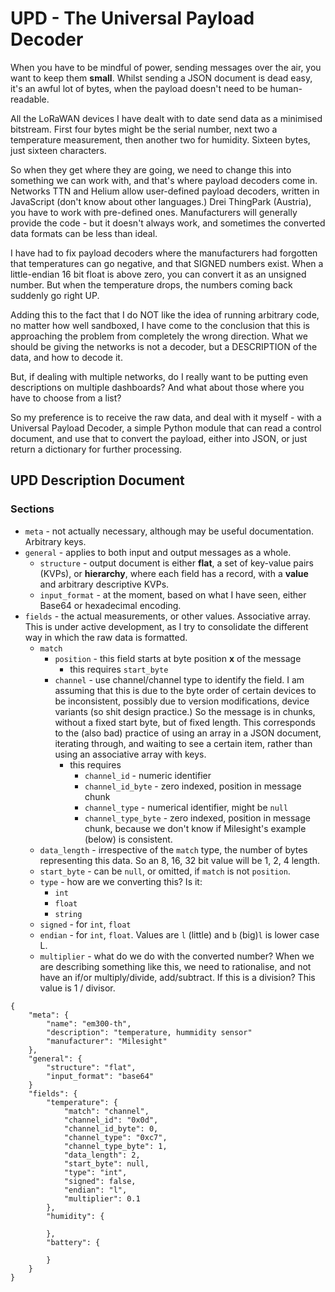 # UPD - The Universal Payload Decoder

When you have to be mindful of power, sending messages over the air, you want to keep them **small**. Whilst sending a JSON document is dead easy, it's an awful lot of bytes, when the payload doesn't need to be human-readable.

All the LoRaWAN devices I have dealt with to date send data as a minimised bitstream. First four bytes might be the serial number, next two a temperature measurement, then another two for humidity. Sixteen bytes, just sixteen characters.

So when they get where they are going, we need to change this into something we can work with, and that's where payload decoders come in. Networks TTN and Helium allow user-defined payload decoders, written in JavaScript (don't know about other languages.) Drei ThingPark (Austria), you have to work with pre-defined ones. Manufacturers will generally provide the code - but it doesn't always work, and sometimes the converted data formats can be less than ideal.

I have had to fix payload decoders where the manufacturers had forgotten that temperatures can go negative, and that SIGNED numbers exist. When a little-endian 16 bit float is above zero, you can convert it as an unsigned number. But when the temperature drops, the numbers coming back suddenly go right UP.

Adding this to the fact that I do NOT like the idea of running arbitrary code, no matter how well sandboxed, I have come to the conclusion that this is approaching the problem from completely the wrong direction. What we should be giving the networks is not a decoder, but a DESCRIPTION of the data, and how to decode it.

But, if dealing with multiple networks, do I really want to be putting even descriptions on multiple dashboards? And what about those where you have to choose from a list?

So my preference is to receive the raw data, and deal with it myself - with a Universal Payload Decoder, a simple Python module that can read a control document, and use that to convert the payload, either into JSON, or just return a dictionary for further processing.

## UPD Description Document

### Sections

* `meta` - not actually necessary, although may be useful documentation. Arbitrary keys.
* `general` - applies to both input and output messages as a whole.
  * `structure` - output document is either **flat**, a set of key-value pairs (KVPs), or **hierarchy**, where each field has a record, with a **value** and arbitrary descriptive KVPs.
  * `input_format` - at the moment, based on what I have seen, either Base64 or hexadecimal encoding.
* `fields` - the actual measurements, or other values. Associative array. This is under active development, as I try to consolidate the different way in which the raw data is formatted.
  * `match` 
    * `position` - this field starts at byte position **x** of the message
      * this requires `start_byte`
    * `channel` - use channel/channel type to identify the field. I am assuming that this is due to the byte order of certain devices to be inconsistent, possibly due to version modifications, device variants (so shit design practice.) So the message is in chunks, without a fixed start byte, but of fixed length. This corresponds to the (also bad) practice of using an array in  a JSON document, iterating through, and waiting to see a certain item, rather than using an associative array with keys.
      * this requires
        * `channel_id` - numeric identifier
        * `channel_id_byte` - zero indexed, position in message chunk
        * `channel_type` - numerical identifier, might be `null`
        * `channel_type_byte` - zero indexed, position in message chunk, because we don't know if Milesight's example (below) is consistent.   
  * `data_length` - irrespective of the `match` type, the number of bytes representing this data. So an 8, 16, 32 bit value will be 1, 2, 4 length.
  * `start_byte` - can be `null`, or omitted, if `match` is not `position`.
  * `type` - how are we converting this? Is it:
    * `int`
    * `float`
    * `string`
  * `signed` - for `int`, `float`
  * `endian` - for `int`, `float`.  Values are `l` (little) and `b` (big)`l` is lower case L.
  * `multiplier` - what do we do with the converted number? When we are describing something like this, we need to rationalise, and not have an if/or multiply/divide, add/subtract. If this is a division? This value is 1 / divisor. 

```
{
	"meta": {
		"name": "em300-th",
		"description": "temperature, hummidity sensor"
		"manufacturer": "Milesight"
	},
	"general": {
		"structure": "flat",
		"input_format": "base64"
	}
	"fields": {
		"temperature": {
			"match": "channel",
			"channel_id": "0x0d",
			"channel_id_byte": 0,
			"channel_type": "0xc7",
			"channel_type_byte": 1,
			"data_length": 2,
			"start_byte": null,
			"type": "int",
			"signed": false,
			"endian": "l",
			"multiplier": 0.1
		},
		"humidity": {
		
		},
		"battery": {
		
		}
	}
}
```

